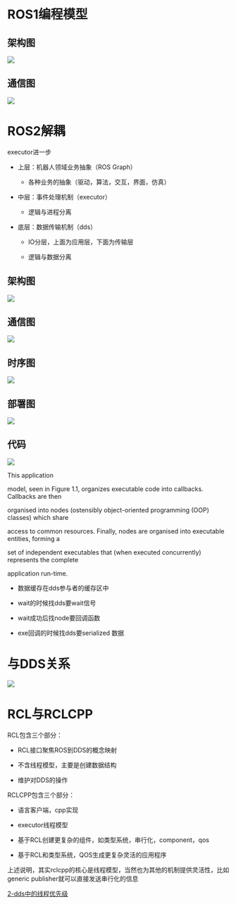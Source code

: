 # ROS1编程模型

## 架构图

![](https://tcs.teambition.net/storage/31272b0a4d776b207213ddac29a3a23a93c7?Signature=eyJhbGciOiJIUzI1NiIsInR5cCI6IkpXVCJ9.eyJBcHBJRCI6IjU5Mzc3MGZmODM5NjMyMDAyZTAzNThmMSIsIl9hcHBJZCI6IjU5Mzc3MGZmODM5NjMyMDAyZTAzNThmMSIsIl9vcmdhbml6YXRpb25JZCI6IiIsImV4cCI6MTY3MTYyMjM2NCwiaWF0IjoxNjcxMDE3NTY0LCJyZXNvdXJjZSI6Ii9zdG9yYWdlLzMxMjcyYjBhNGQ3NzZiMjA3MjEzZGRhYzI5YTNhMjNhOTNjNyJ9.hhV1jkFFEoT9-CN2on7zRJzAHRObnE6c-mlkHoBu_7U&download=image.png "")

## 通信图

![](https://tcs.teambition.net/storage/312g4c1a9e56afc7f3df0f1d7b1175d5b5e5?Signature=eyJhbGciOiJIUzI1NiIsInR5cCI6IkpXVCJ9.eyJBcHBJRCI6IjU5Mzc3MGZmODM5NjMyMDAyZTAzNThmMSIsIl9hcHBJZCI6IjU5Mzc3MGZmODM5NjMyMDAyZTAzNThmMSIsIl9vcmdhbml6YXRpb25JZCI6IiIsImV4cCI6MTY3MTYyMjM2NCwiaWF0IjoxNjcxMDE3NTY0LCJyZXNvdXJjZSI6Ii9zdG9yYWdlLzMxMmc0YzFhOWU1NmFmYzdmM2RmMGYxZDdiMTE3NWQ1YjVlNSJ9.qRNXmY6E5io2Zsw0YZZmnW7FOIODcj0lZt04nkU_cro&download=image.png "")

# ROS2解耦

executor进一步

- 上层：机器人领域业务抽象（ROS Graph）

  - 各种业务的抽象（驱动，算法，交互，界面，仿真）

- 中层：事件处理机制（executor）

  - 逻辑与进程分离

- 底层：数据传输机制（dds）

  - IO分层，上面为应用层，下面为传输层

  - 逻辑与数据分离

## 架构图

![](https://tcs.teambition.net/storage/3127af210819549bb0e806b84d68a29083e8?Signature=eyJhbGciOiJIUzI1NiIsInR5cCI6IkpXVCJ9.eyJBcHBJRCI6IjU5Mzc3MGZmODM5NjMyMDAyZTAzNThmMSIsIl9hcHBJZCI6IjU5Mzc3MGZmODM5NjMyMDAyZTAzNThmMSIsIl9vcmdhbml6YXRpb25JZCI6IiIsImV4cCI6MTY3MTYyMjM2NCwiaWF0IjoxNjcxMDE3NTY0LCJyZXNvdXJjZSI6Ii9zdG9yYWdlLzMxMjdhZjIxMDgxOTU0OWJiMGU4MDZiODRkNjhhMjkwODNlOCJ9.caqIAN0dq9T6FrH-mgTucvTcdoYA91o5w9ke9sgwne4&download=image.png "")

## 通信图

![](https://tcs.teambition.net/storage/31274623d3d596e7461fec9478153a26679a?Signature=eyJhbGciOiJIUzI1NiIsInR5cCI6IkpXVCJ9.eyJBcHBJRCI6IjU5Mzc3MGZmODM5NjMyMDAyZTAzNThmMSIsIl9hcHBJZCI6IjU5Mzc3MGZmODM5NjMyMDAyZTAzNThmMSIsIl9vcmdhbml6YXRpb25JZCI6IiIsImV4cCI6MTY3MTYyMjM2NCwiaWF0IjoxNjcxMDE3NTY0LCJyZXNvdXJjZSI6Ii9zdG9yYWdlLzMxMjc0NjIzZDNkNTk2ZTc0NjFmZWM5NDc4MTUzYTI2Njc5YSJ9.p-z-WSAxS93aGfM9_pCsPqgGb4a1zEDZ8pajSG3RVUU&download=image.png "")

## 时序图

![](https://tcs.teambition.net/storage/312gf409888e0eafb6bcbc11b6d102a6e212?Signature=eyJhbGciOiJIUzI1NiIsInR5cCI6IkpXVCJ9.eyJBcHBJRCI6IjU5Mzc3MGZmODM5NjMyMDAyZTAzNThmMSIsIl9hcHBJZCI6IjU5Mzc3MGZmODM5NjMyMDAyZTAzNThmMSIsIl9vcmdhbml6YXRpb25JZCI6IiIsImV4cCI6MTY3MTYyMjM2NCwiaWF0IjoxNjcxMDE3NTY0LCJyZXNvdXJjZSI6Ii9zdG9yYWdlLzMxMmdmNDA5ODg4ZTBlYWZiNmJjYmMxMWI2ZDEwMmE2ZTIxMiJ9.OcgUtRWqoMdfF5JZbKbxRE9iRjJMH_FwiWWfIjG7Jj8&download=image.png "")

## 部署图

![](https://tcs.teambition.net/storage/312gae90e3a43245f619c4e9d314bb0502d3?Signature=eyJhbGciOiJIUzI1NiIsInR5cCI6IkpXVCJ9.eyJBcHBJRCI6IjU5Mzc3MGZmODM5NjMyMDAyZTAzNThmMSIsIl9hcHBJZCI6IjU5Mzc3MGZmODM5NjMyMDAyZTAzNThmMSIsIl9vcmdhbml6YXRpb25JZCI6IiIsImV4cCI6MTY3MTYyMjM2NCwiaWF0IjoxNjcxMDE3NTY0LCJyZXNvdXJjZSI6Ii9zdG9yYWdlLzMxMmdhZTkwZTNhNDMyNDVmNjE5YzRlOWQzMTRiYjA1MDJkMyJ9.fqbN7sWEdJvYHSk1C9b0P-sqVyP2l9Us_115WIm_e_E&download=image.png "")

## 代码

![](https://tcs.teambition.net/storage/312g4b3e86bbc59bc8a2586357f21af85afb?Signature=eyJhbGciOiJIUzI1NiIsInR5cCI6IkpXVCJ9.eyJBcHBJRCI6IjU5Mzc3MGZmODM5NjMyMDAyZTAzNThmMSIsIl9hcHBJZCI6IjU5Mzc3MGZmODM5NjMyMDAyZTAzNThmMSIsIl9vcmdhbml6YXRpb25JZCI6IiIsImV4cCI6MTY3MTYyMjM2NCwiaWF0IjoxNjcxMDE3NTY0LCJyZXNvdXJjZSI6Ii9zdG9yYWdlLzMxMmc0YjNlODZiYmM1OWJjOGEyNTg2MzU3ZjIxYWY4NWFmYiJ9.YRKgAFvqSlRTJKOtPYHOhVMXLsWp_RD-d6FenirW8m4&download=image.png "")

This application

model, seen in Figure 1.1, organizes executable code into callbacks. Callbacks are then

organised into nodes (ostensibly object-oriented programming (OOP) classes) which share

access to common resources. Finally, nodes are organised into executable entities, forming a

set of independent executables that (when executed concurrently) represents the complete

application run-time.

- 数据缓存在dds参与者的缓存区中

- wait的时候找dds要wait信号

- wait成功后找node要回调函数

- exe回调的时候找dds要serialized 数据

# 与DDS关系

![](https://tcs.teambition.net/storage/312geb9a2e2136951a8a15202c9041db58e2?Signature=eyJhbGciOiJIUzI1NiIsInR5cCI6IkpXVCJ9.eyJBcHBJRCI6IjU5Mzc3MGZmODM5NjMyMDAyZTAzNThmMSIsIl9hcHBJZCI6IjU5Mzc3MGZmODM5NjMyMDAyZTAzNThmMSIsIl9vcmdhbml6YXRpb25JZCI6IiIsImV4cCI6MTY3MTYyMjM2NCwiaWF0IjoxNjcxMDE3NTY0LCJyZXNvdXJjZSI6Ii9zdG9yYWdlLzMxMmdlYjlhMmUyMTM2OTUxYThhMTUyMDJjOTA0MWRiNThlMiJ9.Lpz9IWwhWvnYEecE_DSbkOIC2qUGwV0UaDkgMz9CzEw&download=image.png "")

# RCL与RCLCPP

RCL包含三个部分：

- RCL接口聚焦ROS到DDS的概念映射

- 不含线程模型，主要是创建数据结构

- 维护对DDS的操作

RCLCPP包含三个部分：

- 语言客户端，cpp实现

- executor线程模型

- 基于RCL创建更复杂的组件，如类型系统，串行化，component，qos

- 基于RCL和类型系统，QOS生成更复杂灵活的应用程序

上述说明，其实rclcpp的核心是线程模型，当然也为其他的机制提供灵活性，比如generic publisher就可以直接发送串行化的信息

[2-dds中的线程优先级](https://thoughts.teambition.com/share/6268e5650c85220041ebb168#title=2-dds%E4%B8%AD%E7%9A%84%E7%BA%BF%E7%A8%8B%E4%BC%98%E5%85%88%E7%BA%A7)
